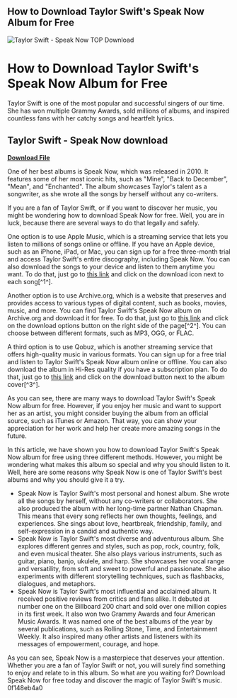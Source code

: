 ## How to Download Taylor Swift's Speak Now Album for Free

 
![Taylor Swift - Speak Now _TOP_ Download](https://encrypted-tbn0.gstatic.com/images?q=tbn:ANd9GcQe8TIi-9-KMkEibOoGq42unJvx0U_UH0-K5pQlwqfX5W_5f9IQOvUzynmE)

 
# How to Download Taylor Swift's Speak Now Album for Free
 
Taylor Swift is one of the most popular and successful singers of our time. She has won multiple Grammy Awards, sold millions of albums, and inspired countless fans with her catchy songs and heartfelt lyrics.
 
## Taylor Swift - Speak Now download


[**Download File**](https://lomasmavi.blogspot.com/?c=2tLxkt)

 
One of her best albums is Speak Now, which was released in 2010. It features some of her most iconic hits, such as "Mine", "Back to December", "Mean", and "Enchanted". The album showcases Taylor's talent as a songwriter, as she wrote all the songs by herself without any co-writers.
 
If you are a fan of Taylor Swift, or if you want to discover her music, you might be wondering how to download Speak Now for free. Well, you are in luck, because there are several ways to do that legally and safely.
 
One option is to use Apple Music, which is a streaming service that lets you listen to millions of songs online or offline. If you have an Apple device, such as an iPhone, iPad, or Mac, you can sign up for a free three-month trial and access Taylor Swift's entire discography, including Speak Now. You can also download the songs to your device and listen to them anytime you want. To do that, just go to [this link](https://music.apple.com/gb/album/speak-now/1440493756) and click on the download icon next to each song[^1^].
 
Another option is to use Archive.org, which is a website that preserves and provides access to various types of digital content, such as books, movies, music, and more. You can find Taylor Swift's Speak Now album on Archive.org and download it for free. To do that, just go to [this link](https://archive.org/details/TaylorSwiftSpeakNow) and click on the download options button on the right side of the page[^2^]. You can choose between different formats, such as MP3, OGG, or FLAC.
 
A third option is to use Qobuz, which is another streaming service that offers high-quality music in various formats. You can sign up for a free trial and listen to Taylor Swift's Speak Now album online or offline. You can also download the album in Hi-Res quality if you have a subscription plan. To do that, just go to [this link](https://www.qobuz.com/gb-en/album/speak-now-taylor-swift/0060252749395) and click on the download button next to the album cover[^3^].
 
As you can see, there are many ways to download Taylor Swift's Speak Now album for free. However, if you enjoy her music and want to support her as an artist, you might consider buying the album from an official source, such as iTunes or Amazon. That way, you can show your appreciation for her work and help her create more amazing songs in the future.
  
In this article, we have shown you how to download Taylor Swift's Speak Now album for free using three different methods. However, you might be wondering what makes this album so special and why you should listen to it. Well, here are some reasons why Speak Now is one of Taylor Swift's best albums and why you should give it a try.
 
- Speak Now is Taylor Swift's most personal and honest album. She wrote all the songs by herself, without any co-writers or collaborators. She also produced the album with her long-time partner Nathan Chapman. This means that every song reflects her own thoughts, feelings, and experiences. She sings about love, heartbreak, friendship, family, and self-expression in a candid and authentic way.
- Speak Now is Taylor Swift's most diverse and adventurous album. She explores different genres and styles, such as pop, rock, country, folk, and even musical theater. She also plays various instruments, such as guitar, piano, banjo, ukulele, and harp. She showcases her vocal range and versatility, from soft and sweet to powerful and passionate. She also experiments with different storytelling techniques, such as flashbacks, dialogues, and metaphors.
- Speak Now is Taylor Swift's most influential and acclaimed album. It received positive reviews from critics and fans alike. It debuted at number one on the Billboard 200 chart and sold over one million copies in its first week. It also won two Grammy Awards and four American Music Awards. It was named one of the best albums of the year by several publications, such as Rolling Stone, Time, and Entertainment Weekly. It also inspired many other artists and listeners with its messages of empowerment, courage, and hope.

As you can see, Speak Now is a masterpiece that deserves your attention. Whether you are a fan of Taylor Swift or not, you will surely find something to enjoy and relate to in this album. So what are you waiting for? Download Speak Now for free today and discover the magic of Taylor Swift's music.
 0f148eb4a0
